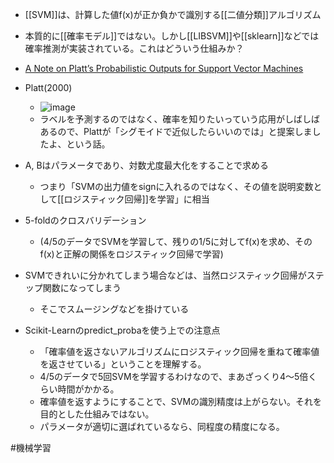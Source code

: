 
- [[SVM]]は、計算した値f(x)が正か負かで識別する[[二値分類]]アルゴリズム
- 本質的に[[確率モデル]]ではない。しかし[[LIBSVM]]や[[sklearn]]などでは確率推測が実装されている。これはどういう仕組みか？

- [A Note on Platt’s Probabilistic Outputs for Support Vector Machines](https://www.csie.ntu.edu.tw/~cjlin/papers/plattprob.pdf)
- Platt(2000)
    - ![image](https://gyazo.com/2d12317f6e5d60ce9fe55a6ac142962a/thumb/1000)
    - ラベルを予測するのではなく、確率を知りたいっていう応用がしばしばあるので、Plattが「シグモイドで近似したらいいのでは」と提案しましたよ、という話。
- A, Bはパラメータであり、対数尤度最大化をすることで求める
    - つまり「SVMの出力値をsignに入れるのではなく、その値を説明変数として[[ロジスティック回帰]]を学習」に相当
- 5-foldのクロスバリデーション
    - (4/5のデータでSVMを学習して、残りの1/5に対してf(x)を求め、そのf(x)と正解の関係をロジスティック回帰で学習)
- SVMできれいに分かれてしまう場合などは、当然ロジスティック回帰がステップ関数になってしまう
    - そこでスムージングなどを掛けている

- Scikit-Learnのpredict_probaを使う上での注意点
    - 「確率値を返さないアルゴリズムにロジスティック回帰を重ねて確率値を返させている」ということを理解する。
    - 4/5のデータで5回SVMを学習するわけなので、まあざっくり4～5倍くらい時間がかかる。
    - 確率値を返すようにすることで、SVMの識別精度は上がらない。それを目的とした仕組みではない。
    - パラメータが適切に選ばれているなら、同程度の精度になる。

#機械学習
